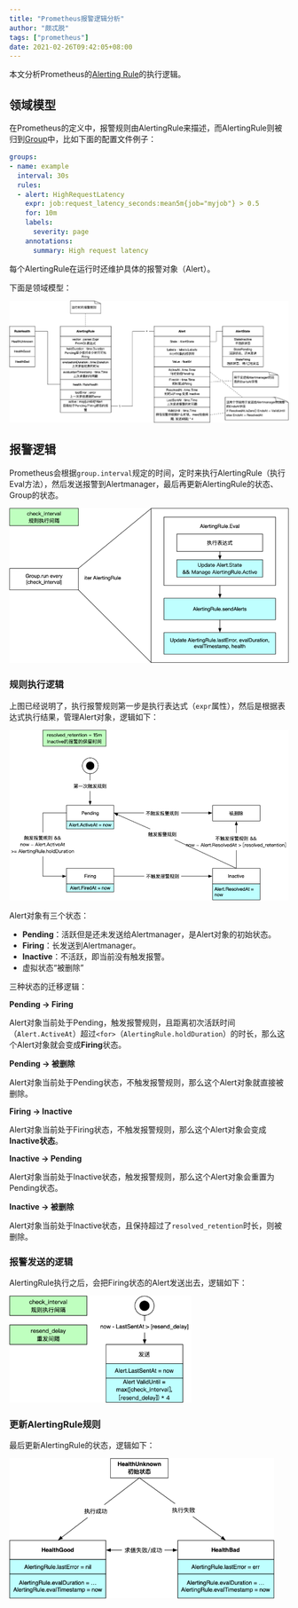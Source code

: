 ```yaml
---
title: "Prometheus报警逻辑分析"
author: "颇忒脱"
tags: ["prometheus"]
date: 2021-02-26T09:42:05+08:00
---
```


<!--more-->

本文分析Prometheus的[Alerting Rule][1]的执行逻辑。

## 领域模型

在Prometheus的定义中，报警规则由AlertingRule来描述，而AlertingRule则被归到[Group][p8s-group]中，比如下面的配置文件例子：

```yaml
groups:
- name: example
  interval: 30s
  rules:
  - alert: HighRequestLatency
    expr: job:request_latency_seconds:mean5m{job="myjob"} > 0.5
    for: 10m
    labels:
      severity: page
    annotations:
      summary: High request latency
```

每个AlertingRule在运行时还维护具体的报警对象（Alert）。

下面是领域模型：

<img src="domain.png" style="zoom:50%" />

## 报警逻辑

Prometheus会根据`group.interval`规定的时间，定时来执行AlertingRule（执行Eval方法），然后发送报警到Alertmanager，最后再更新AlertingRule的状态、Group的状态。

<img src="logic.png" style="zoom:65%" />



### 规则执行逻辑

上图已经说明了，执行报警规则第一步是执行表达式（`expr`属性），然后是根据表达式执行结果，管理Alert对象，逻辑如下：

<img src="alert-state.png" style="zoom:65%" />



Alert对象有三个状态：

* **Pending**：活跃但是还未发送给Alertmanager，是Alert对象的初始状态。
* **Firing**：长发送到Alertmanager。
* **Inactive**：不活跃，即当前没有触发报警。
* 虚拟状态“被删除”

三种状态的迁移逻辑：

**Pending -> Firing**

Alert对象当前处于Pending，触发报警规则，且距离初次活跃时间（`Alert.ActiveAt`）超过`<for>`（`AlertingRule.holdDuration`）的时长，那么这个Alert对象就会变成**Firing**状态。

**Pending -> 被删除**

Alert对象当前处于Pending状态，不触发报警规则，那么这个Alert对象就直接被删除。

**Firing -> Inactive**

Alert对象当前处于Firing状态，不触发报警规则，那么这个Alert对象会变成**Inactive状态**。

**Inactive -> Pending**

Alert对象当前处于Inactive状态，触发报警规则，那么这个Alert对象会重置为Pending状态。

**Inactive -> 被删除**

Alert对象当前处于Inactive状态，且保持超过了`resolved_retention`时长，则被删除。

### 报警发送的逻辑

AlertingRule执行之后，会把Firing状态的Alert发送出去，逻辑如下：

<img src="alert-sending.png" style="zoom:65%" />

### 更新AlertingRule规则

最后更新AlertingRule的状态，逻辑如下：

<img src="alerting-rule-state.png" style="zoom:65%" />



[1]: https://prometheus.io/docs/prometheus/2.25/configuration/alerting_rules/
[p8s-group]: https://prometheus.io/docs/prometheus/2.25/configuration/recording_rules/#rule_group